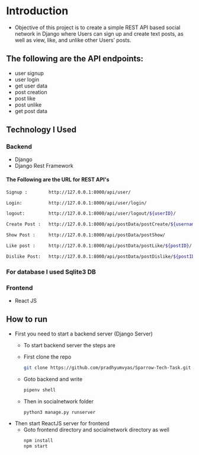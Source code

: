 # Introduction
- Objective of this project is to create a simple REST API based social network in Django
where Users can sign up and create text posts, as well as view, like, and unlike other
Users’ posts.

## The following are the API endpoints:
- user signup
- user login
- get user data
- post creation
- post like
- post unlike
- get post data
## Technology I Used
### Backend
- Django
- Django Rest Framework

#### The Following are the URL for REST API's
```bash
Signup :        http://127.0.0.1:8000/api/user/

Login:          http://127.0.0.1:8000/api/user/login/

logout:         http://127.0.0.1:8000/api/user/logout/${userID}/

Create Post :   http://127.0.0.1:8000/api/postData/postCreate/${username}/

Show Post :     http://127.0.0.1:8000/api/postData/postShow/

Like post :     http://127.0.0.1:8000/api/postData/postLike/${postID}/

Dislike Post:   http://127.0.0.1:8000/api/postData/postDislike/${postID}/

```
### For database I used Sqlite3 DB

### Frontend
- React JS

## How to run 
- First you need to start a backend server (Django Server)
    - To start backend server the steps are

    - First clone the repo
        ```bash
        git clone https://github.com/pradhyumvyas/Sparrow-Tech-Task.git
        ```
    - Goto backend and write
        ```bash
        pipenv shell
        ```
    - Then in socialnetwork folder
        ```python
        python3 manage.py runserver
        ```
- Then start ReactJS server for frontend
    - Goto frontend directory and socialnetwork directory as well
        ```bash
        npm install
        npm start
        ```
